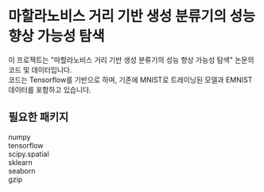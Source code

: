 # 마할라노비스 거리 기반 생성 분류기의 성능 향상 가능성 탐색
이 프로젝트는 "마할라노비스 거리 기반 생성 분류기의 성능 향상 가능성 탐색" 논문의 코드 및 데이터입니다.  
코드는 Tensorflow를 기반으로 하며, 기존에 MNIST로 트레이닝된 모델과 EMNIST 데이터를 포함하고 있습니다.

## 필요한 패키지
numpy  
tensorflow  
scipy.spatial  
sklearn  
seaborn  
gzip  
